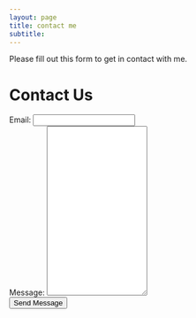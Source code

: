 ```yaml
---
layout: page
title: contact me
subtitle: 
---
```


<p>Please fill out this form to get in contact with me.</p>

<div class="container">
    <h1>Contact Us</h1>
    <form action="https://formspree.io/f/mldpdljn" method="POST">
        <div class="form-group">
            <label for="email">Email:</label>
            <input type="email" id="email" name="email" required>
        </div>
        <div class="form-group">
            <label for="message">Message:</label>
            <textarea id="message" name="message" rows="20" required></textarea>
        </div>
        <button type="submit">Send Message</button>
    </form>
</div>
